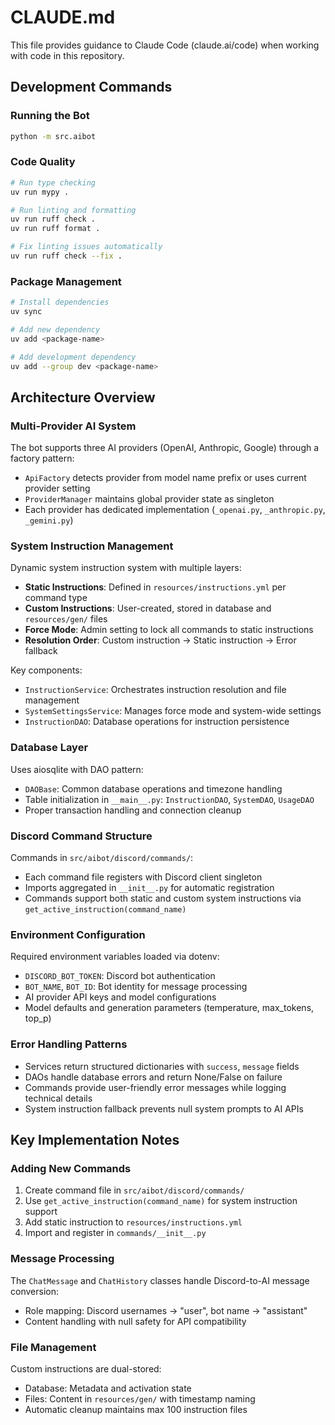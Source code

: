 # CLAUDE.md

This file provides guidance to Claude Code (claude.ai/code) when working with code in this repository.

## Development Commands

### Running the Bot
```bash
python -m src.aibot
```

### Code Quality
```bash
# Run type checking
uv run mypy .

# Run linting and formatting
uv run ruff check .
uv run ruff format .

# Fix linting issues automatically
uv run ruff check --fix .
```

### Package Management
```bash
# Install dependencies
uv sync

# Add new dependency
uv add <package-name>

# Add development dependency
uv add --group dev <package-name>
```

## Architecture Overview

### Multi-Provider AI System
The bot supports three AI providers (OpenAI, Anthropic, Google) through a factory pattern:
- `ApiFactory` detects provider from model name prefix or uses current provider setting
- `ProviderManager` maintains global provider state as singleton
- Each provider has dedicated implementation (`_openai.py`, `_anthropic.py`, `_gemini.py`)

### System Instruction Management
Dynamic system instruction system with multiple layers:
- **Static Instructions**: Defined in `resources/instructions.yml` per command type
- **Custom Instructions**: User-created, stored in database and `resources/gen/` files
- **Force Mode**: Admin setting to lock all commands to static instructions
- **Resolution Order**: Custom instruction → Static instruction → Error fallback

Key components:
- `InstructionService`: Orchestrates instruction resolution and file management
- `SystemSettingsService`: Manages force mode and system-wide settings
- `InstructionDAO`: Database operations for instruction persistence

### Database Layer
Uses aiosqlite with DAO pattern:
- `DAOBase`: Common database operations and timezone handling
- Table initialization in `__main__.py`: `InstructionDAO`, `SystemDAO`, `UsageDAO`
- Proper transaction handling and connection cleanup

### Discord Command Structure
Commands in `src/aibot/discord/commands/`:
- Each command file registers with Discord client singleton
- Imports aggregated in `__init__.py` for automatic registration
- Commands support both static and custom system instructions via `get_active_instruction(command_name)`

### Environment Configuration
Required environment variables loaded via dotenv:
- `DISCORD_BOT_TOKEN`: Discord bot authentication
- `BOT_NAME`, `BOT_ID`: Bot identity for message processing
- AI provider API keys and model configurations
- Model defaults and generation parameters (temperature, max_tokens, top_p)

### Error Handling Patterns
- Services return structured dictionaries with `success`, `message` fields
- DAOs handle database errors and return None/False on failure
- Commands provide user-friendly error messages while logging technical details
- System instruction fallback prevents null system prompts to AI APIs

## Key Implementation Notes

### Adding New Commands
1. Create command file in `src/aibot/discord/commands/`
2. Use `get_active_instruction(command_name)` for system instruction support
3. Add static instruction to `resources/instructions.yml`
4. Import and register in `commands/__init__.py`

### Message Processing
The `ChatMessage` and `ChatHistory` classes handle Discord-to-AI message conversion:
- Role mapping: Discord usernames → "user", bot name → "assistant"
- Content handling with null safety for API compatibility

### File Management
Custom instructions are dual-stored:
- Database: Metadata and activation state
- Files: Content in `resources/gen/` with timestamp naming
- Automatic cleanup maintains max 100 instruction files